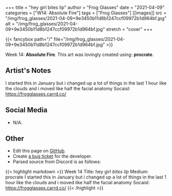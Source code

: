 +++
title =       "hey girl bites lip"
author =      "Frog Glasses"
date =        "2021-04-09"
categories =  ["W14: Absolute Fire"]
tags =        ["Frog Glasses"]
[[images]]
                      src = "/img/frog_glasses/2021-04-09+9e3450b11d8b1247ccf09972b1d964bf.jpg"
                      alt = "/img/frog_glasses/2021-04-09+9e3450b11d8b1247ccf09972b1d964bf.jpg"
                      stretch = "cover"
+++


{{< fancybox path="/" file="/img/frog_glasses/2021-04-09+9e3450b11d8b1247ccf09972b1d964bf.jpg" >}}


Week 14: **Absolute Fire**. This art was lovingly created using: **procrate**.

## Artist's Notes

I started this in  January but i changed up a lot of things in the last 1 hour like the clouds and i moved like half the facial anatomy
Socaisl:  https://frogglasses.carrd.co/

## Social Media

- N/A.

## Other

- Edit this page on [GitHub](https://github.com/teaminkling/web-refresh/edit/main/blog/content/blog/frog-glasses-week-14-d441.md).
- Create [a bug ticket](https://github.com/teaminkling/web-refresh/issues/new?assignees=&labels=bug&template=problem-report.md&title=) for the developer.
- Parsed source from Discord is as follows:

{{< highlight markdown >}}
Week 14
Title: hey girl *bites lip* 
Medium: procrate 
I started this in  January but i changed up a lot of things in the last 1 hour like the clouds and i moved like half the facial anatomy
Socaisl:  https://frogglasses.carrd.co/
{{< /highlight >}}